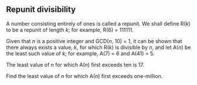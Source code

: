 ## Repunit divisibility

A number consisting entirely of ones is called a repunit. We shall define R(<i>k</i>) to be a repunit of length <i>k</i>; for example, R(6) = 111111.

Given that <i>n</i> is a positive integer and GCD(<i>n</i>, 10) = 1, it can be shown that there always exists a value, <i>k</i>, for which R(<i>k</i>) is divisible by <i>n</i>, and let A(<i>n</i>) be the least such value of <i>k</i>; for example, A(7) = 6 and A(41) = 5.

The least value of <i>n</i> for which A(<i>n</i>) first exceeds ten is 17.

Find the least value of <i>n</i> for which A(<i>n</i>) first exceeds one-million.
